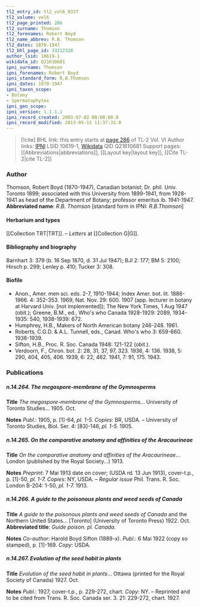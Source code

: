 ```yaml
---
tl2_entry_id: tl2_vol6_0337
tl2_volume: vol6
tl2_page_printed: 286
tl2_surname: Thomson
tl2_forenames: Robert Boyd
tl2_name_abbrev: R.B. Thomson
tl2_dates: 1870-1947
tl2_bhl_page_id: 33212328
author_lsid: 10619-1
wikidata_id: Q21610681
ipni_surname: Thomson
ipni_forenames: Robert Boyd
ipni_standard_form: R.B.Thomson
ipni_dates: 1870-1947
ipni_taxon_scope: 
- Botany
- Spermatophytes
ipni_geo_scope: 
ipni_version: 1.1.1.1
ipni_record_created: 2003-07-02 00:00:00.0
ipni_record_modified: 2013-05-15 11:37:32.0
---
```


> [!cite] BHL link: this entry starts at [page 286](https://www.biodiversitylibrary.org/page/33212328) of TL-2 Vol. VI
> Author links: [IPNI](https://www.ipni.org/a/10619-1) LSID 10619-1, [Wikidata](https://www.wikidata.org/wiki/Q21610681) QID Q21610681
> Support pages: [[Abbreviations|abbreviations]], [[Layout key|layout key]], [[Cite TL-2|cite TL-2]]

### Author

Thomson, Robert Boyd (1870-1947), Canadian botanist; Dr. phil. Univ. Toronto 1899; associated with this University from 1899-1941, from 1928-1941 as head of the Department of Botany; professor emeritus ib. 1941-1947. 
**Abbreviated name**: *R.B. Thomson* \[standard form in IPNI: *R.B.Thomson*\]

#### Herbarium and types

[[Collection TRT|TRT]]. – *Letters* at [[Collection G|G]].

#### Bibliography and biography

Barnhart 3: 379 (b. 16 Sep 1870, d. 31 Jul 1947); BJI 2: 177; BM 5: 2100; Hirsch p. 299; Lenley p. 410; Tucker 3: 308.

#### Biofile

- Anon., Amer. men sci. eds. 2-7, 1910-1944; Index Amer. bot. lit. 1886-1966. 4: 352-353. 1969; Nat. Nov. 29: 600. 1907 (app. lecturer in botany at Harvard Univ. \[not implemented\]); The New York Times, 1 Aug 1947 (obit.); Greene, B.M., ed., Who's who Canada 1928-1929: 2089, 1934-1935: 540, 1938-1939: 672.
- Humphrey, H.B., Makers of North American botany 246-248. 1961.
- Roberts, C.G.D. & A.L. Tunnell, eds., Canad. Who's who 3: 659-660. 1938-1939.
- Sifton, H.B., Proc. R. Soc. Canada 1948: 121-122 (obit.).
- Verdoorn, F., Chron. bot. 2: 28, 31, 37, 97, 323. 1936, 4: 136. 1938, 5: 290, 404, 405, 406. 1939, 6: 22, 462. 1941, 7: 91, 175. 1943.

### Publications

##### n.14.264. The megaspore-membrane of the Gymnosperms

**Title**
*The megaspore-membrane of the Gymnosperms*... University of Toronto Studies... 1905. Oct.

**Notes**
*Publ*.: 1905, p. \[1\]-64, *pl. 1-5. Copies*: BR, USDA. – University of Toronto Studies, Biol. Ser. 4: \[83\]-146, *pl. 1-5.* 1905.

##### n.14.265. On the comparative anatomy and affinities of the Aracaurineae

**Title**
*On the comparative anatomy and affinities of the Aracaurineae*... London (published by the Royal Society...) 1913.

**Notes**
*Preprint*: 7 Mai 1913 date on cover; (USDA rd. 13 Jun 1913), cover-t.p., p. \[1\]-50, *pl. 1-7. Copies*: NY, USDA. – *Regular issue* Phil. Trans. R. Soc. London B-204: 1-50, *pl. 1-7.* 1913.

##### n.14.266. A guide to the poisonous plants and weed seeds of Canada

**Title**
*A guide to the poisonous plants and weed seeds of Canada* and the Northern United States... \[Toronto\] (University of Toronto Press) 1922. Oct.
**Abbreviated title**: *Guide poison. pl. Canada*.

**Notes**
*Co-author*: Harold Boyd Sifton (1889-x).
*Publ*.: 6 Mai 1922 (copy so stamped), p. \[1\]-169. *Copy*: USDA.

##### n.14.267. Evolution of the seed habit in plants

**Title**
*Evolution of the seed habit in plants*... Ottawa (printed for the Royal Society of Canada) 1927. Oct.

**Notes**
*Publ*.: 1927, cover-t.p., p. 229-272, chart. *Copy*: NY. – Reprinted and to be cited from Trans. R. Soc. Canada ser. 3. 21: 229-272, chart. 1927.

